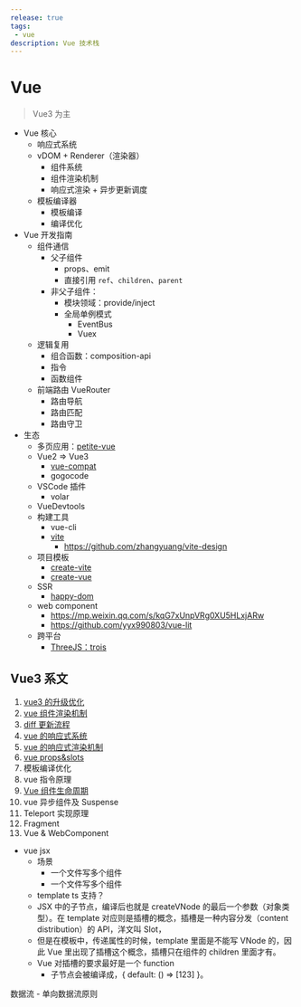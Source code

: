 ```yaml
---
release: true
tags:
 - vue
description: Vue 技术栈
---
```


# Vue

> Vue3 为主

- Vue 核心
  - 响应式系统
  - vDOM + Renderer（渲染器）
    - 组件系统 
    - 组件渲染机制
    - 响应式渲染 + 异步更新调度
  - 模板编译器
    - 模板编译
    - 编译优化
- Vue 开发指南
  - 组件通信
    - 父子组件
      - props、emit
      - 直接引用 `ref`、`children`、`parent`
    - 非父子组件：
      - 模块领域：provide/inject
      - 全局单例模式  
        - EventBus
        - Vuex
  - 逻辑复用
    - 组合函数：composition-api
    - 指令
    - 函数组件
  - 前端路由 VueRouter
    - 路由导航
    - 路由匹配
    - 路由守卫
- 生态
  - 多页应用：[petite-vue](https://github.com/vuejs/petite-vue)
  - Vue2 => Vue3
    - [vue-compat](https://github.com/vuejs/core/tree/main/packages/vue-compat)
    - gogocode
  - VSCode 插件
    - volar
  - VueDevtools
  - 构建工具
    - vue-cli
    - [vite](https://github.com/vitejs/vite) 
      - https://github.com/zhangyuang/vite-design
  - 项目模板
    - [create-vite](https://github.com/vitejs/vite/tree/main/packages/create-vite)
    - [create-vue](https://github.com/vuejs/create-vue)
  - SSR
    - [happy-dom](https://github.com/capricorn86/happy-dom)
  - web component
    - https://mp.weixin.qq.com/s/kqG7xUnpVRg0XU5HLxjARw
    - https://github.com/yyx990803/vue-lit
  - 跨平台
    - [ThreeJS：trois](https://github.com/troisjs/trois)

## Vue3 系文

1. [vue3 的升级优化](./vue3的升级优化.md)
2. [vue 组件渲染机制](./vue%20组件渲染机制.md)
3. [diff 更新流程](./diff%20更新流程.md)
4. [vue 的响应式系统](./vue%20的响应式系统.md)
5. [vue 的响应式渲染机制](./vue%20的响应式渲染机制.md)
6. [vue props&slots](./vue%20props%26slots.md)
7. 模板编译优化
8. vue 指令原理
9. [Vue 组件生命周期](./Vue%20%E7%BB%84%E4%BB%B6%E7%94%9F%E5%91%BD%E5%91%A8%E6%9C%9F.md)
10. vue 异步组件及 Suspense
11. Teleport 实现原理
12. Fragment
13. Vue & WebComponent



- vue jsx
  - 场景
    - 一个文件写多个组件
    - 一个文件写多个组件
  - template ts 支持？
  - JSX 中的子节点，编译后也就是 createVNode 的最后一个参数（对象类型）。在 template 对应则是插槽的概念，插槽是一种内容分发（content distribution）的 API，洋文叫 Slot，
  - 但是在模板中，传递属性的时候，template 里面是不能写 VNode 的，因此 Vue 里出现了插槽这个概念，插槽只在组件的 children 里面才有。
  - Vue 对插槽的要求最好是一个 function
    - 子节点会被编译成，{ default: () => [123] }。


数据流
    - 单向数据流原则